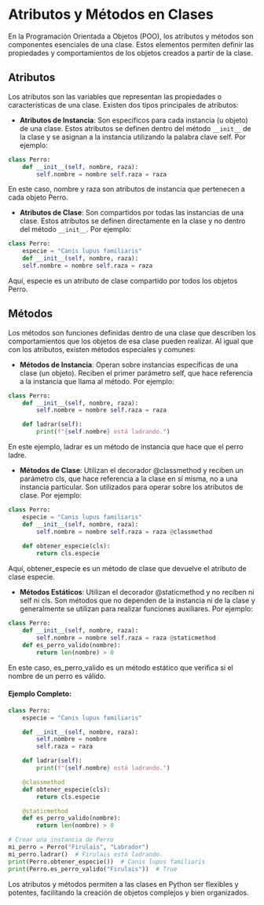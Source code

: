 # Atributos y Métodos en Clases
En la Programación Orientada a Objetos (POO), los atributos y métodos son componentes esenciales de una clase. 
Estos elementos permiten definir las propiedades y comportamientos de los objetos creados a partir de la clase.

## Atributos 
Los atributos son las variables que representan las propiedades o características de una clase. 
Existen dos tipos principales de atributos:

- **Atributos de Instancia**: Son específicos para cada instancia (u objeto) de una clase. 
Estos atributos se definen dentro del método `__init__` de la clase y se asignan a la instancia utilizando la palabra clave self. 
Por ejemplo: 
```python 
class Perro: 
    def __init__(self, nombre, raza): 
        self.nombre = nombre self.raza = raza 
```
En este caso, nombre y raza son atributos de instancia que pertenecen a cada objeto Perro.

- **Atributos de Clase**: Son compartidos por todas las instancias de una clase. 
Estos atributos se definen directamente en la clase y no dentro del método `__init__`. 
Por ejemplo: 
```python 
class Perro: 
    especie = "Canis lupus familiaris" 
    def __init__(self, nombre, raza): 
    self.nombre = nombre self.raza = raza 
```    
Aquí, especie es un atributo de clase compartido por todos los objetos Perro.

## Métodos
Los métodos son funciones definidas dentro de una clase que describen los comportamientos que los objetos de esa clase pueden realizar. 
Al igual que con los atributos, existen métodos especiales y comunes:

- **Métodos de Instancia**: Operan sobre instancias específicas de una clase (un objeto). 
Reciben el primer parámetro self, que hace referencia a la instancia que llama al método. 
Por ejemplo: 
```python 
class Perro: 
    def __init__(self, nombre, raza): 
        self.nombre = nombre self.raza = raza 

    def ladrar(self): 
        print(f"{self.nombre} está ladrando.") 
```
En este ejemplo, ladrar es un método de instancia que hace que el perro ladre.

- **Métodos de Clase**: Utilizan el decorador @classmethod y reciben un parámetro cls, que hace referencia a la clase en sí misma, no a una instancia particular. 
Son utilizados para operar sobre los atributos de clase. 
Por ejemplo: 
```python 
class Perro: 
    especie = "Canis lupus familiaris" 
    def __init__(self, nombre, raza): 
        self.nombre = nombre self.raza = raza @classmethod 
    
    def obtener_especie(cls): 
        return cls.especie 
```
Aquí, obtener_especie es un método de clase que devuelve el atributo de clase especie.

- **Métodos Estáticos**: Utilizan el decorador @staticmethod y no reciben ni self ni cls. 
Son métodos que no dependen de la instancia ni de la clase y generalmente se utilizan para realizar funciones auxiliares. 
Por ejemplo: 
```python 
class Perro: 
    def __init__(self, nombre, raza): 
        self.nombre = nombre self.raza = raza @staticmethod 
    def es_perro_valido(nombre): 
        return len(nombre) > 0 
```
En este caso, es_perro_valido es un método estático que verifica si el nombre de un perro es válido.

#### Ejemplo Completo:
```python 
class Perro:
    especie = "Canis lupus familiaris"

    def __init__(self, nombre, raza):
        self.nombre = nombre
        self.raza = raza

    def ladrar(self):
        print(f"{self.nombre} está ladrando.")

    @classmethod
    def obtener_especie(cls):
        return cls.especie

    @staticmethod
    def es_perro_valido(nombre):
        return len(nombre) > 0

# Crear una instancia de Perro
mi_perro = Perro("Firulais", "Labrador")
mi_perro.ladrar()  # Firulais está ladrando.
print(Perro.obtener_especie())  # Canis lupus familiaris
print(Perro.es_perro_valido("Firulais"))  # True
```
Los atributos y métodos permiten a las clases en Python ser flexibles y potentes, facilitando la creación de objetos complejos y bien organizados.